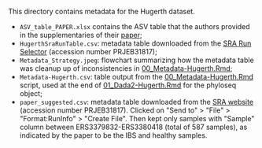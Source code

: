 This directory contains metadata for the Hugerth dataset.
- `ASV_table_PAPER.xlsx` contains the ASV table that the authors provided in the supplementaries of their [paper](https://gut.bmj.com/content/69/6/1076);
- `HugerthSraRunTable.csv`: metadata table downloaded from the [SRA Run Selector](https://www.ncbi.nlm.nih.gov/Traces/study/?acc=PRJEB31817&o=acc_s%3Aa) (accession number PRJEB31817);
- `Metadata_Strategy.jpeg`: flowchart summarizing how the metadata table was cleanup up of inconsistencies in [00_Metadata-Hugerth.Rmd](../../../../scripts/analysis-individual/Hugerth-2019/00_Metadata-Hugerth.Rmd);
- `Metadata-Hugerth.csv`: table output from the [00_Metadata-Hugerth.Rmd](../../../../scripts/analysis-individual/Hugerth-2019/00_Metadata-Hugerth.Rmd) script, used at the end of [01_Dada2-Hugerth.Rmd](../../../../scripts/analysis-individual/Hugerth-2019/01_Dada2-Hugerth.Rmd) for the phyloseq object;
- `paper_suggested.csv`: metadata table downloaded from the [SRA website](https://www.ncbi.nlm.nih.gov/sra/?term=PRJEB31817) (accession number PRJEB31817). Clicked on "Send to" > "File" > "Format:RunInfo" > "Create File". Then kept only samples with "Sample" column between ERS3379832-ERS3380418 (total of 587 samples), as indicated by the paper to be the IBS and healthy samples.